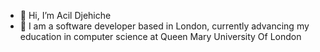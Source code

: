 - 👋 Hi, I’m Acil Djehiche
- 👀 I am a software developer based in London, currently advancing my education in computer science at Queen Mary University Of London

<!---
ADjehiche/ADjehiche is a ✨ special ✨ repository because its `README.md` (this file) appears on your GitHub profile.
You can click the Preview link to take a look at your changes.
--->
